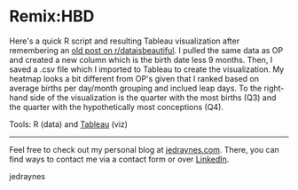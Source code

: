 # Remix:HBD

Here's a quick R script and resulting Tableau visualization after remembering an [old post on r/dataisbeautiful](https://www.reddit.com/r/dataisbeautiful/comments/i7x16l/its_my_birthday_what_are_the_most_common/). I pulled the same data as OP and created a new column which is the birth date less 9 months. Then, I saved a .csv file which I imported to Tableau to create the visualization. My heatmap looks a bit different from OP's given that I ranked based on average births per day/month grouping and inclued leap days. To the right-hand side of the visualization is the quarter with the most births (Q3) and the quarter with the hypothetically most conceptions (Q4).

Tools: R (data) and [Tableau](https://public.tableau.com/profile/jedraynes#!/vizhome/RemixMostCommonBirthdaysintheUnitedStates2000-2014/Dashboard) (viz)

---
Feel free to check out my personal blog at [jedraynes.com](https://www.jedraynes.com). There, you can find ways to contact me via a contact form or over [LinkedIn](https://www.linkedin.com/in/jedraynes/).

jedraynes
